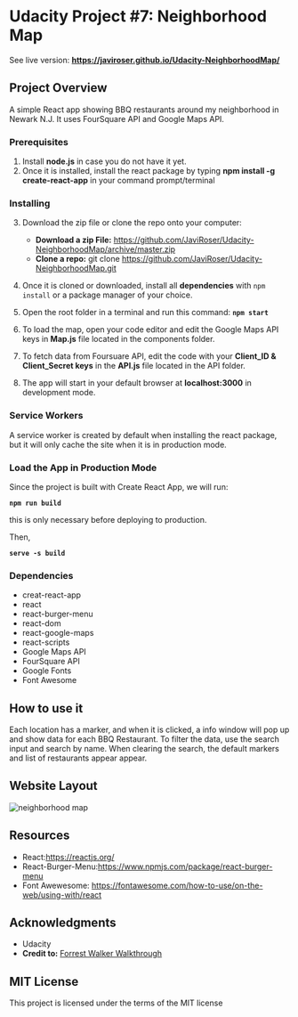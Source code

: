 # Udacity Project #7: Neighborhood Map

See live version: **https://javiroser.github.io/Udacity-NeighborhoodMap/**

## Project Overview

A simple React app showing BBQ restaurants around my neighborhood in Newark N.J. It uses FourSquare API and Google Maps API.

### Prerequisites

1. Install **node.js** in case you do not have it yet. 
2. Once it is installed, install the react package by typing **npm install -g create-react-app** in your command prompt/terminal

### Installing

3. Download the zip file or clone the repo onto your computer:
	-  **Download a zip File:** https://github.com/JaviRoser/Udacity-NeighborhoodMap/archive/master.zip
	-  **Clone a repo:**  git clone https://github.com/JaviRoser/Udacity-NeighborhoodMap.git

4. Once it is cloned or downloaded, install all **dependencies** with `npm install` or a package manager of your choice.
5. Open the root folder in a terminal and run this command: **`npm start`**
6. To load the map, open your code editor and edit the Google Maps API keys in **Map.js** file located in the components folder.
7. To fetch data from Foursuare API, edit the code with your **Client_ID & Client_Secret keys** in the **API.js** file located in the API folder.
6. The app will start in your default browser at **localhost:3000** in development mode.

### Service Workers
A service worker is created by default when installing the react package, but it will only cache the site when it is in production mode.

### Load the App in Production Mode

Since the project is built with Create React App, we will run:

**`npm run build`**

this is only necessary before deploying to production.

Then,

**`serve -s build`**

### Dependencies
- creat-react-app
- react
- react-burger-menu
- react-dom
- react-google-maps
- react-scripts
- Google Maps API
- FourSquare API
- Google Fonts
- Font Awesome

## How to use it
Each location has a marker, and when it is clicked, a info window will pop up and show data for each BBQ Restaurant. To filter 
the data, use the search input and search by name. When clearing the search, the default markers and list of restaurants appear appear.

## Website Layout
![neighborhood map](https://user-images.githubusercontent.com/25829140/46919416-0382dd80-cfad-11e8-9550-b31fa0927f12.JPG)

## Resources

- React:https://reactjs.org/
- React-Burger-Menu:https://www.npmjs.com/package/react-burger-menu
- Font Awewesome: https://fontawesome.com/how-to-use/on-the-web/using-with/react


## Acknowledgments

- Udacity
- **Credit to:** [Forrest Walker Walkthrough](https://www.youtube.com/watch?v=ktc8Gp9jD1k&list=PL4rQq4MQP1crXuPtruu_eijgOUUXhcUCP)

## MIT License

This project is licensed under the terms of the MIT license


